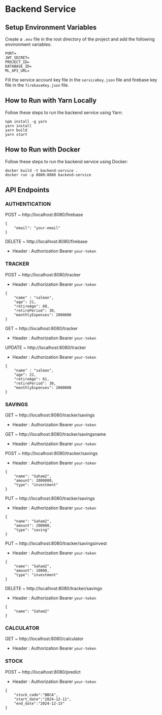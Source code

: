 # Backend Service

## Setup Environment Variables

Create a `.env` file in the root directory of the project and add the following environment variables:

    PORT=
    JWT_SECRET=
    PROJECT_ID=
    DATABASE_ID=
    ML_API_URL=

Fill the service account key file in the `serviceKey.json` file and firebase key file in the `firebaseKey.json` file.

## How to Run with Yarn Locally

Follow these steps to run the backend service using Yarn:

    npm install -g yarn
    yarn install
    yarn build
    yarn start

## How to Run with Docker

Follow these steps to run the backend service using Docker:

    docker build -t backend-service .
    docker run -p 8080:8080 backend-service

## API Endpoints
### AUTHENTICATION
POST ~ http://localhost:8080/firebase 
```
{
    "email": "your-email"
}
```
DELETE ~ http://localhost:8080/firebase 
- Header : Authorization Bearer `your-token`

### TRACKER
POST ~ http://localhost:8080/tracker
- Header : Authorization Bearer `your-token`
```
{
    "name" : "salman",
    "age": 21,
    "retireAge": 60,
    "retirePeriod": 30,
    "monthlyExpenses": 2000000
}
```
GET ~ http://localhost:8080/tracker
- Header : Authorization Bearer `your-token`

UPDATE ~ http://localhost:8080/tracker
- Header : Authorization Bearer `your-token`
```
{
    "name" : "salman",
    "age": 22,
    "retireAge": 61,
    "retirePeriod": 30,
    "monthlyExpenses": 2000000
}
```

### SAVINGS
GET ~ http://localhost:8080/tracker/savings
- Header : Authorization Bearer `your-token`

GET ~ http://localhost:8080/tracker/savingsname
- Header : Authorization Bearer `your-token`

POST ~ http://localhost:8080/tracker/savings
- Header : Authorization Bearer `your-token`
```
{
    "name": "Saham2",
    "amount": 2000000,
    "type": "investment"
}
```

PUT ~ http://localhost:8080/tracker/savings
- Header : Authorization Bearer `your-token`
```
{
    "name": "Saham2",
    "amount": 200000,
    "type": "saving"
}
```

PUT ~ http://localhost:8080/tracker/savingsinvest
- Header : Authorization Bearer `your-token`
```
{
    "name": "Saham2",
    "amount": 10000,
    "type": "investment"
}
```

DELETE ~ http://localhost:8080/tracker/savings
- Header : Authorization Bearer `your-token`
```
{
    "name": "Saham2"
}
```

### CALCULATOR
GET ~ http://localhost:8080/calculator
- Header : Authorization Bearer `your-token`

### STOCK
POST ~ http://localhost:8080/predict
- Header : Authorization Bearer `your-token`
```
{
    "stock_code":"BBCA",
    "start_date":"2024-12-11",
    "end_date":"2024-12-15"
}
```
